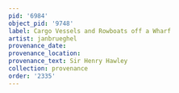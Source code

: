 ```yaml
---
pid: '6984'
object_pid: '9748'
label: Cargo Vessels and Rowboats off a Wharf
artist: janbrueghel
provenance_date:
provenance_location:
provenance_text: Sir Henry Hawley
collection: provenance
order: '2335'
---
```


